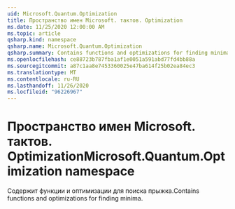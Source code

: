 ```yaml
---
uid: Microsoft.Quantum.Optimization
title: Пространство имен Microsoft. тактов. Optimization
ms.date: 11/25/2020 12:00:00 AM
ms.topic: article
qsharp.kind: namespace
qsharp.name: Microsoft.Quantum.Optimization
qsharp.summary: Contains functions and optimizations for finding minima.
ms.openlocfilehash: ce88723b787fba1af1e0051a591abd77fd4bb88a
ms.sourcegitcommit: a87c1aa8e7453360025e47ba614f25b02ea84ec3
ms.translationtype: MT
ms.contentlocale: ru-RU
ms.lasthandoff: 11/26/2020
ms.locfileid: "96226967"
---
```

# <a name="microsoftquantumoptimization-namespace"></a><span data-ttu-id="7978b-102">Пространство имен Microsoft. тактов. Optimization</span><span class="sxs-lookup"><span data-stu-id="7978b-102">Microsoft.Quantum.Optimization namespace</span></span>

<span data-ttu-id="7978b-103">Содержит функции и оптимизации для поиска прыжка.</span><span class="sxs-lookup"><span data-stu-id="7978b-103">Contains functions and optimizations for finding minima.</span></span>

